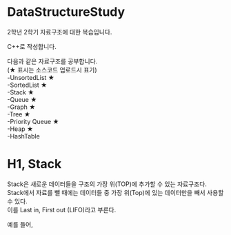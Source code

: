 # DataStructureStudy
2학년 2학기 자료구조에 대한 복습입니다.   
 
C++로 작성합니다.   

다음과 같은 자료구조를 공부합니다.   
(★ 표시는 소스코드 업로드시 표기)   
-UnsortedList ★    
-SortedList ★    
-Stack ★    
-Queue ★    
-Graph ★    
-Tree ★   
-Priority Queue ★      
-Heap ★     
-HashTable   



# H1, Stack   

Stack은 새로운 데이터들을 구조의 가장 위(TOP)에 추가할 수 있는 자료구조다.   
Stack에서 자료를 뺄 때에는 데이터들 중 가장 위(Top)에 있는 데이터만을 빼서 사용할 수 있다.   
이를 Last in, First out (LIFO)라고 부른다.   

예를 들어, 
